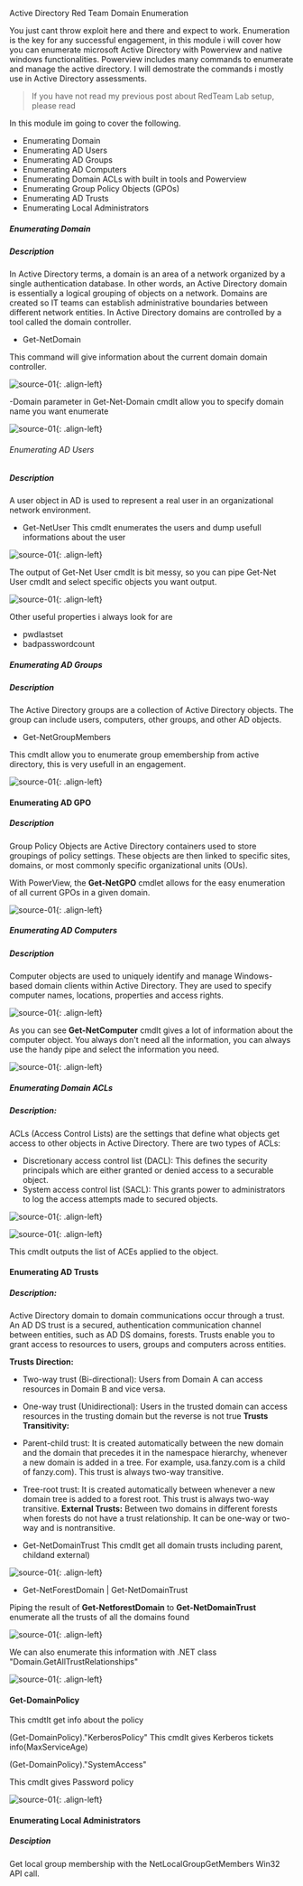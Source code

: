 Active Directory Red Team Domain Enumeration

You just cant throw exploit here and there and expect to work. Enumeration is the key for any successful engagement, in this module i will cover how you can enumerate microsoft Active Directory with Powerview and native windows functionalities. Powerview includes many commands to enumerate and manage the active directory. I will demostrate the commands i mostly use in Active Directory assessments. 
> If you have not read my previous post about RedTeam Lab setup, please read

In this module im going to cover the following.

-    Enumerating Domain
-    Enumerating AD Users
-    Enumerating AD Groups
-    Enumerating AD Computers
-    Enumerating Domain ACLs with built in tools  and Powerview
-    Enumerating Group Policy Objects (GPOs)
-    Enumerating AD Trusts
-    Enumerating Local Administrators

##### Enumerating Domain

##### Description 
In Active Directory terms, a domain is an area of a network organized by a single authentication database. In other words, an Active Directory domain is essentially a logical grouping of objects on a network. Domains are created so IT teams can establish administrative boundaries between different network entities. In Active Directory domains are controlled by a tool called the domain controller.

- Get-NetDomain 

This command will give information about the current domain domain controller.

![source-01](/img/enu1.PNG){: .align-left}

-Domain parameter in Get-Net-Domain cmdlt allow you to specify domain name you want enumerate

![source-01](/img/enu2.PNG){: .align-left}

###### Enumerating AD Users

##### Description
A user object in AD is used to represent a real user in an organizational network environment.

 - Get-NetUser
This cmdlt enumerates the users and dump usefull informations about the user

![source-01](/img/enu3.PNG){: .align-left}

The output of Get-Net User cmdlt is bit messy, so you can pipe Get-Net User cmdlt and select specific objects you want output.

![source-01](/img/enu4.PNG){: .align-left}

Other useful properties i always look for are
- pwdlastset
- badpasswordcount


##### Enumerating AD Groups

##### Description
The Active Directory groups are a collection of Active Directory objects. The group can include users, computers, other groups, and other AD objects.

- Get-NetGroupMembers

This cmdlt allow you to enumerate group emembership from active directory, this is very usefull in an engagement.

![source-01](/img/enu5.PNG){: .align-left}

#### Enumerating AD GPO

##### Description
Group Policy Objects are Active Directory containers used to store groupings of policy settings. These objects are then linked to specific sites, domains, or most commonly specific organizational units (OUs).

With PowerView, the **Get-NetGPO**  cmdlet allows for the easy enumeration of all current GPOs in a given domain.

![source-01](/img/enu6.PNG){: .align-left}

##### Enumerating AD Computers
##### Description
Computer objects are used to uniquely identify and manage Windows-based domain clients within Active Directory. They are used to specify computer names, locations, properties and access rights.

![source-01](/img/enu8.PNG){: .align-left}

As you can see **Get-NetComputer** cmdlt gives a lot of information about the computer object. You always don't need all the information, you can always use the handy pipe and select the information you need.

![source-01](/img/enu9.PNG){: .align-left}

##### Enumerating Domain ACLs 
##### Description:
ACLs (Access Control Lists) are the settings that define what objects get access to other objects in Active Directory. There are two types of ACLs:
- Discretionary access control list (DACL): This defines the security principals which are either granted or denied access to a securable object.
- System access control list (SACL): This grants power to administrators to log the access attempts made to secured objects.

![source-01](/img/enu10.PNG){: .align-left}

![source-01](/img/enu15.PNG){: .align-left}

This cmdlt outputs the list of ACEs applied to the object. 

 #### Enumerating AD Trusts
 ##### Description:
Active Directory domain to domain communications occur through a trust. An AD DS trust is a secured, authentication communication channel between entities, such as AD DS domains, forests. Trusts enable you to grant access to resources to users, groups and computers across entities.

**Trusts Direction:**
- Two-way trust (Bi-directional): Users from Domain A can access resources in Domain B
and vice versa.
- One-way trust (Unidirectional): Users in the trusted domain can access resources in the
trusting domain but the reverse is not true
**Trusts Transitivity:**
- Parent-child trust: It is created automatically between the new domain and the domain
that precedes it in the namespace hierarchy, whenever a new domain is added in a tree.
For example, usa.fanzy.com is a child of fanzy.com). This trust is always two-way
transitive.
- Tree-root trust: It is created automatically between whenever a new domain tree is
added to a forest root. This trust is always two-way transitive.
**External Trusts:** Between two domains in different forests when forests do not have a trust
relationship. It can be one-way or two-way and is nontransitive.

- Get-NetDomainTrust 
This cmdlt get all domain trusts including parent, childand external)

![source-01](/img/enu11.PNG){: .align-left}

- Get-NetForestDomain | Get-NetDomainTrust

Piping the result of **Get-NetforestDomain** to **Get-NetDomainTrust**  enumerate all the trusts of all the domains found 

![source-01](/img/enu12.PNG){: .align-left}

We can also enumerate this information with .NET class "Domain.GetAllTrustRelationships"

![source-01](/img/enu13.PNG){: .align-left}


#### Get-DomainPolicy 

This cmdtlt get info about the policy

(Get-DomainPolicy)."KerberosPolicy" 
This cmdlt gives Kerberos tickets info(MaxServiceAge)

(Get-DomainPolicy)."SystemAccess" 

This cmdlt gives Password policy


![source-01](/img/enu14.PNG){: .align-left}

####  Enumerating Local Administrators
##### Desciption
Get local group membership with the NetLocalGroupGetMembers Win32 API call.

